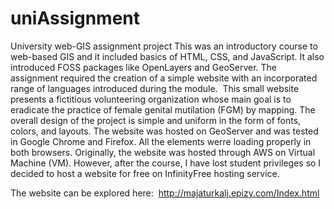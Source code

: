 # uniAssignment
University web-GIS assignment project
This was an introductory course to web-based GIS and it included basics of HTML, CSS, and JavaScript. It also introduced FOSS packages like OpenLayers and GeoServer. 
The assignment required the creation of a simple website with an incorporated range of languages introduced during the module. 
This small website presents a fictitious volunteering organization whose main goal is to eradicate the practice of female genital mutilation (FGM) by mapping. 
The overall design of the project is simple and uniform in the form of fonts, colors, and layouts. 
The website was hosted on GeoServer and was tested in Google Chrome and Firefox. All the elements werre loading properly in both browsers. 
Originally, the website was hosted through AWS on Virtual Machine (VM). 
However, after the course, I have lost student privileges so I decided to host a website for free on InfinityFree hosting service.

The website can be explored here: 
http://majaturkalj.epizy.com/Index.html
